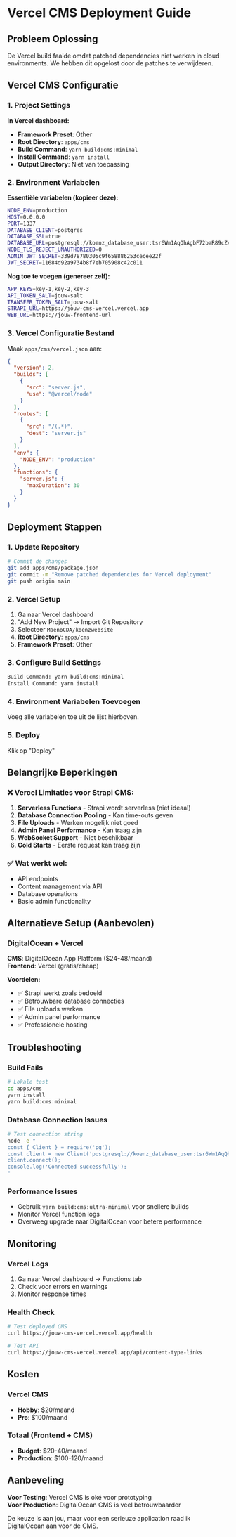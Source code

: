 # Vercel CMS Deployment Guide

## Probleem Oplossing
De Vercel build faalde omdat patched dependencies niet werken in cloud environments. We hebben dit opgelost door de patches te verwijderen.

## Vercel CMS Configuratie

### 1. Project Settings
**In Vercel dashboard:**
- **Framework Preset**: Other
- **Root Directory**: `apps/cms`
- **Build Command**: `yarn build:cms:minimal`
- **Install Command**: `yarn install`
- **Output Directory**: Niet van toepassing

### 2. Environment Variabelen

**Essentiële variabelen (kopieer deze):**
```bash
NODE_ENV=production
HOST=0.0.0.0
PORT=1337
DATABASE_CLIENT=postgres
DATABASE_SSL=true
DATABASE_URL=postgresql://koenz_database_user:tsr6Wm1AqQhAgbF72baR89cZvbIWpueD@dpg-d3o9lrmr433s739tj4qg-a/koenz_database
NODE_TLS_REJECT_UNAUTHORIZED=0
ADMIN_JWT_SECRET=339d78780305c9f658886253cecee22f
JWT_SECRET=11684d92a9734b8f7eb705908c42c011
```

**Nog toe te voegen (genereer zelf):**
```bash
APP_KEYS=key-1,key-2,key-3
API_TOKEN_SALT=jouw-salt
TRANSFER_TOKEN_SALT=jouw-salt
STRAPI_URL=https://jouw-cms-vercel.vercel.app
WEB_URL=https://jouw-frontend-url
```

### 3. Vercel Configuratie Bestand

Maak `apps/cms/vercel.json` aan:

```json
{
  "version": 2,
  "builds": [
    {
      "src": "server.js",
      "use": "@vercel/node"
    }
  ],
  "routes": [
    {
      "src": "/(.*)",
      "dest": "server.js"
    }
  ],
  "env": {
    "NODE_ENV": "production"
  },
  "functions": {
    "server.js": {
      "maxDuration": 30
    }
  }
}
```

## Deployment Stappen

### 1. Update Repository
```bash
# Commit de changes
git add apps/cms/package.json
git commit -m "Remove patched dependencies for Vercel deployment"
git push origin main
```

### 2. Vercel Setup
1. Ga naar Vercel dashboard
2. "Add New Project" → Import Git Repository
3. Selecteer `MaenoCDA/koenzwebsite`
4. **Root Directory**: `apps/cms`
5. **Framework Preset**: Other

### 3. Configure Build Settings
```bash
Build Command: yarn build:cms:minimal
Install Command: yarn install
```

### 4. Environment Variabelen Toevoegen
Voeg alle variabelen toe uit de lijst hierboven.

### 5. Deploy
Klik op "Deploy"

## Belangrijke Beperkingen

### ❌ Vercel Limitaties voor Strapi CMS:
1. **Serverless Functions** - Strapi wordt serverless (niet ideaal)
2. **Database Connection Pooling** - Kan time-outs geven
3. **File Uploads** - Werken mogelijk niet goed
4. **Admin Panel Performance** - Kan traag zijn
5. **WebSocket Support** - Niet beschikbaar
6. **Cold Starts** - Eerste request kan traag zijn

### ✅ Wat werkt wel:
- API endpoints
- Content management via API
- Database operations
- Basic admin functionality

## Alternatieve Setup (Aanbevolen)

### DigitalOcean + Vercel
**CMS**: DigitalOcean App Platform ($24-48/maand)  
**Frontend**: Vercel (gratis/cheap)

**Voordelen:**
- ✅ Strapi werkt zoals bedoeld
- ✅ Betrouwbare database connecties
- ✅ File uploads werken
- ✅ Admin panel performance
- ✅ Professionele hosting

## Troubleshooting

### Build Fails
```bash
# Lokale test
cd apps/cms
yarn install
yarn build:cms:minimal
```

### Database Connection Issues
```bash
# Test connection string
node -e "
const { Client } = require('pg');
const client = new Client('postgresql://koenz_database_user:tsr6Wm1AqQhAgbF72baR89cZvbIWpueD@dpg-d3o9lrmr433s739tj4qg-a/koenz_database');
client.connect();
console.log('Connected successfully');
"
```

### Performance Issues
- Gebruik `yarn build:cms:ultra-minimal` voor snellere builds
- Monitor Vercel function logs
- Overweeg upgrade naar DigitalOcean voor betere performance

## Monitoring

### Vercel Logs
1. Ga naar Vercel dashboard → Functions tab
2. Check voor errors en warnings
3. Monitor response times

### Health Check
```bash
# Test deployed CMS
curl https://jouw-cms-vercel.vercel.app/health

# Test API
curl https://jouw-cms-vercel.vercel.app/api/content-type-links
```

## Kosten

### Vercel CMS
- **Hobby**: $20/maand
- **Pro**: $100/maand

### Totaal (Frontend + CMS)
- **Budget**: $20-40/maand
- **Production**: $100-120/maand

## Aanbeveling

**Voor Testing**: Vercel CMS is oké voor prototyping  
**Voor Production**: DigitalOcean CMS is veel betrouwbaarder

De keuze is aan jou, maar voor een serieuze application raad ik DigitalOcean aan voor de CMS.